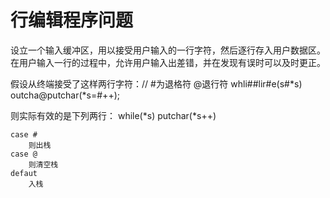# 行编辑程序问题

设立一个输入缓冲区，用以接受用户输入的一行字符，然后逐行存入用户数据区。
在用户输入一行的过程中，允许用户输入出差错，并在发现有误时可以及时更正。

假设从终端接受了这样两行字符：// #为退格符 @退行符
    whli##lir#e(s#*s)
    outcha@putchar(*s=#++);

则实际有效的是下列两行：
    while(*s)
    putchar(*s++)


``````
case #
    则出栈
case @
    则清空栈
defaut
    入栈
``````